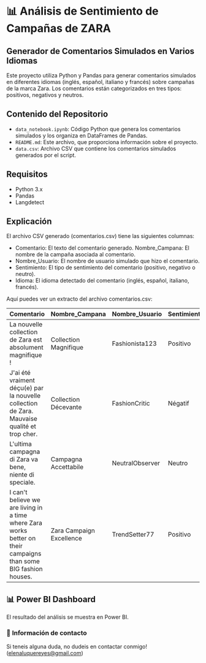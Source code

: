 # :bar_chart: **Análisis de Sentimiento de Campañas de ZARA**

## Generador de Comentarios Simulados en Varios Idiomas
Este proyecto utiliza Python y Pandas para generar comentarios simulados en diferentes idiomas (inglés, español, italiano y francés) sobre campañas de la marca Zara. Los comentarios están categorizados en tres tipos: positivos, negativos y neutros.
## Contenido del Repositorio
- `data_notebook.ipynb`: Código Python que genera los comentarios simulados y los organiza en DataFrames de Pandas.
- `README.md`: Este archivo, que proporciona información sobre el proyecto.
- `data.csv`: Archivo CSV que contiene los comentarios simulados generados por el script.
## Requisitos
- Python 3.x
- Pandas
- Langdetect

## Explicación
El archivo CSV generado (comentarios.csv) tiene las siguientes columnas:
- Comentario: El texto del comentario generado.
Nombre_Campana: El nombre de la campaña asociada al comentario.
- Nombre_Usuario: El nombre de usuario simulado que hizo el comentario.
- Sentimiento: El tipo de sentimiento del comentario (positivo, negativo o neutro).
- Idioma: El idioma detectado del comentario (inglés, español, italiano, francés).


Aquí puedes ver un extracto del archivo comentarios.csv:

| Comentario                                              | Nombre_Campana      | Nombre_Usuario | Sentimiento | Idioma |
|---------------------------------------------------------|---------------------|----------------|-------------|--------|
| La nouvelle collection de Zara est absolument magnifique ! | Collection Magnifique | Fashionista123 | Positivo    | Français  |
| J'ai été vraiment déçu(e) par la nouvelle collection de Zara. Mauvaise qualité et trop cher. | Collection Décevante | FashionCritic | Négatif    | Français  |
| L'ultima campagna di Zara va bene, niente di speciale.  | Campagna Accettabile | NeutralObserver | Neutro      | Italiano |
| I can't believe we are living in a time where Zara works better on their campaigns than some BIG fashion houses. | Zara Campaign Excellence | TrendSetter77 | Positivo    | Inglés   |

## :bar_chart: **Power BI Dashboard**
El resultado del análisis se muestra en Power BI.


### :incoming_envelope: **Información de contacto**
Si teneis alguna duda, no dudeis en contactar conmigo! (elenaluquereyes@gmail.com)